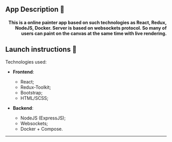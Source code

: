 ## App Description &#128196;

#### <div style="text-align: end;">This is a online painter app based on such technologies as React, Redux, NodeJS, Docker. Server is based on websockets protocol. So many of users can paint on the canvas at the same time with live rendering.</div>

## Launch instructions &#128196;

Technologies used:

- **Frontend**:
  - React;
  - Redux-Toolkit;
  - Bootstrap;
  - HTML/SCSS;

- **Backend**:
  - NodeJS (ExpressJS);
  - Websockets;
  - Docker + Compose.

---
<br>
